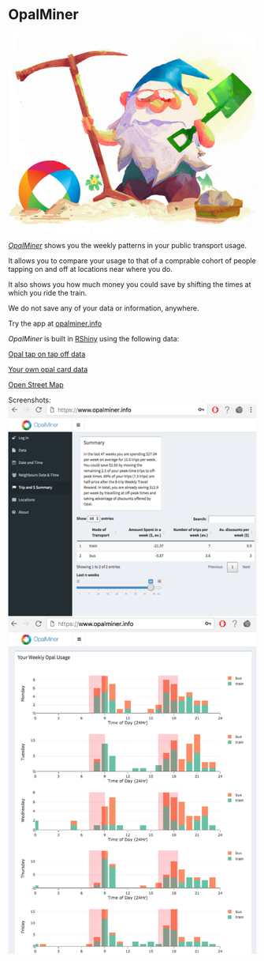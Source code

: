 # OpalMiner

![OpalMiner](./www/miner.jpg)

[*OpalMiner*](https://opalminer.info) shows you the weekly patterns in your public transport usage.

It allows you to compare your usage to that of a comprable cohort of people tapping on and off at locations near where you do.

It also shows you how much money you could save by shifting the times at which you ride the train.

We do not save any of your data or information, anywhere.

Try the app at [opalminer.info](https://opalminer.info)

*OpalMiner* is built in [RShiny](https://shiny.rstudio.com/) using the following data:

[Opal tap on tap off data](https://opendata.transport.nsw.gov.au/dataset/opal-tap-on-and-tap-off)

[Your own opal card data](https://www.opal.com.au)

[Open Street Map](https://www.openstreetmap.org/)


Screenshots:
![Screenshot 1](./www/Screenshot1.png)
![Screenshot 2](./www/Screenshot2.png)

